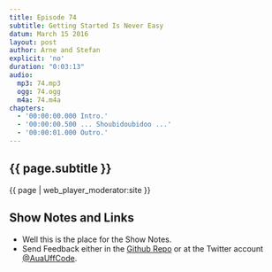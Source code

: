 ```yaml
---
title: Episode 74
subtitle: Getting Started Is Never Easy
datum: March 15 2016
layout: post
author: Arne and Stefan
explicit: 'no'
duration: "0:03:13"
audio:
  mp3: 74.mp3
  ogg: 74.ogg
  m4a: 74.m4a
chapters:
  - '00:00:00.000 Intro.'
  - '00:00:00.500 ... Shoubidoubidoo ...'
  - '00:00:01.000 Outro.'
---
```


## {{ page.subtitle }}

{{ page | web_player_moderator:site }}

## Show Notes and Links

  * Well this is the place for the Show Notes.
  * Send Feedback either in the [Github Repo](https://github.com/haslinger/jekyll-octopod) or at the Twitter account [@AuaUffCode](http://twitter.com/@AuaUffCode).
